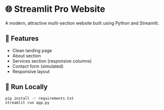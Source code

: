 # 🌐 Streamlit Pro Website

A modern, attractive multi-section website built using Python and Streamlit.

## 📌 Features
- Clean landing page
- About section
- Services section (responsive columns)
- Contact form (simulated)
- Responsive layout

## 🚀 Run Locally
```bash
pip install -r requirements.txt
streamlit run app.py
